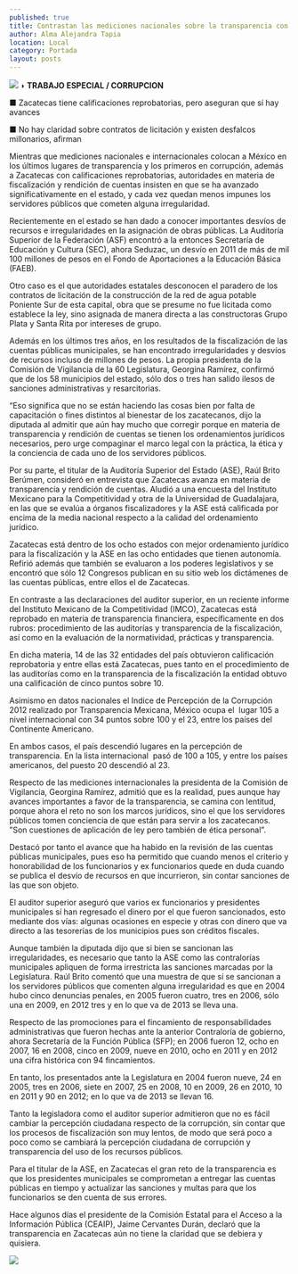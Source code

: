 ```yaml
---
published: true
title: Contrastan las mediciones nacionales sobre la transparencia con la postura estatal en el tema
author: Alma Alejandra Tapia
location: Local
category: Portada
layout: posts
---
```


![](http://i.imgur.com/x9z13Shm.jpg)
**◗ TRABAJO ESPECIAL / CORRUPCION**

■ Zacatecas tiene calificaciones reprobatorias, pero aseguran que sí hay avances

■ No hay claridad sobre contratos de licitación y existen desfalcos millonarios, afirman

Mientras que mediciones nacionales e internacionales colocan a México en los últimos lugares de transparencia y los primeros en corrupción, además a Zacatecas con calificaciones reprobatorias, autoridades en materia de fiscalización y rendición de cuentas insisten en que se ha avanzado significativamente en el estado, y cada vez quedan menos impunes los servidores públicos que cometen alguna irregularidad.

Recientemente en el estado se han dado a conocer importantes desvíos de recursos e irregularidades en la asignación de obras públicas. La Auditoría Superior de la Federación (ASF) encontró a la entonces Secretaría de Educación y Cultura (SEC), ahora Seduzac, un desvío en 2011 de más de mil 100 millones de pesos en el Fondo de Aportaciones a la Educación Básica (FAEB). 

Otro caso es el que autoridades estatales desconocen el paradero de los contratos de licitación de la construcción de la red de agua potable Poniente Sur de esta capital, obra que se presume no fue licitada como establece la ley, sino asignada de manera directa a las constructoras Grupo Plata y Santa Rita por intereses de grupo.  

Además en los últimos tres años, en los resultados de la fiscalización de las cuentas públicas municipales, se han encontrado irregularidades y desvíos de recursos incluso de millones de pesos. La propia presidenta de la Comisión de Vigilancia de la 60 Legislatura, Georgina Ramírez, confirmó que de los 58 municipios del estado, sólo dos o tres han salido ilesos de sanciones administrativas y resarcitorias.

“Eso significa que no se están haciendo las cosas bien por falta de capacitación o fines distintos al bienestar de los zacatecanos, dijo la diputada al admitir que aún hay mucho que corregir porque en materia de transparencia y rendición de cuentas se tienen los ordenamientos jurídicos necesarios, pero urge compaginar el marco legal con la práctica, la ética y la conciencia de cada uno de los servidores públicos. 

Por su parte, el titular de la Auditoría Superior del Estado (ASE), Raúl Brito Berúmen, consideró en entrevista que Zacatecas avanza en materia de transparencia y rendición de cuentas. Aludió a una encuesta del Instituto Mexicano para la Competitividad y otra de la Universidad de Guadalajara, en las que se evalúa a órganos fiscalizadores y la ASE está calificada por encima de la media nacional respecto a la calidad del ordenamiento jurídico.

Zacatecas está dentro de los ocho estados con mejor ordenamiento jurídico para la fiscalización y la ASE en las ocho entidades que tienen autonomía. Refirió además que también se evaluaron a los poderes legislativos y se encontró que sólo 12 Congresos publican en su sitio web los dictámenes de las cuentas públicas, entre ellos el de Zacatecas.

En contraste a las declaraciones del auditor superior, en un reciente informe del Instituto Mexicano de la Competitividad (IMCO), Zacatecas está reprobado en materia de transparencia financiera, específicamente en dos rubros: procedimiento de las auditorías y transparencia de la fiscalización,  así como en la evaluación de la normatividad, prácticas y transparencia.

En dicha materia, 14 de las 32 entidades del país obtuvieron calificación reprobatoria y entre ellas está Zacatecas, pues tanto en el procedimiento de las auditorías como en la transparencia de la fiscalización la entidad obtuvo una calificación de cinco puntos sobre 10. 

Asimismo en datos nacionales el Indice de Percepción de la Corrupción 2012 realizado por Transparencia Mexicana, México ocupa el  lugar 105 a nivel internacional con 34 puntos sobre 100 y el 23, entre los países del Continente Americano.

En ambos casos, el país descendió lugares en la percepción de transparencia. En la lista internacional  pasó de 100 a 105, y entre los países americanos, del puesto 20 descendió al 23.

Respecto de las mediciones internacionales la presidenta de la Comisión de Vigilancia, Georgina Ramírez, admitió que es la realidad, pues aunque hay avances importantes a favor de la transparencia, se camina con lentitud, porque ahora el reto no son los marcos jurídicos, sino el que los servidores públicos tomen conciencia de que están para servir a los zacatecanos. ”Son cuestiones de aplicación de ley pero también de ética personal”.

Destacó por tanto el avance que ha habido en la revisión de las cuentas públicas municipales, pues eso ha permitido que cuando menos el criterio y honorabilidad de los funcionarios y ex funcionarios quede en duda cuando se publica el desvío de recursos en que incurrieron, sin contar sanciones de las que son objeto.

El auditor superior aseguró que varios ex funcionarios y presidentes municipales sí han regresado el dinero por el que fueron sancionados, esto mediante dos vías: algunas ocasiones en especie y otras con dinero que va directo a las tesorerías de los municipios pues son créditos fiscales.

Aunque también la diputada dijo que si bien se sancionan las irregularidades, es necesario que tanto la ASE como las contralorías municipales apliquen de forma irrestricta las sanciones marcadas por la Legislatura. 
Raúl Brito comentó que una muestra de que sí se sancionan a los servidores públicos que comenten alguna irregularidad es que en 2004 hubo cinco denuncias penales, en 2005 fueron cuatro, tres en 2006, sólo una en 2009, en 2012 tres y en lo que va de 2013 se lleva una.

Respecto de las promociones para el fincamiento de responsabilidades administrativas que fueron hechas ante la anterior Contraloría de gobierno, ahora Secretaría de la Función Pública (SFP); en 2006 fueron 12, ocho en 2007, 16 en 2008, cinco en 2009, nueve en 2010, ocho en 2011 y en 2012 una cifra histórica con 94 fincamientos.

En tanto, los presentados ante la Legislatura en 2004 fueron nueve, 24 en 2005, tres en 2006, siete en 2007, 25 en 2008, 10 en 2009, 26 en 2010, 10 en 2011 y 90 en 2012; en lo que va de 2013 se llevan 16. 

Tanto la legisladora como el auditor superior admitieron que no es fácil cambiar la percepción ciudadana respecto de la corrupción, sin contar que los procesos de fiscalización son muy lentos, de modo que será poco a poco como se cambiará la percepción ciudadana de corrupción y transparencia del uso de los recursos públicos.

Para el titular de la ASE, en Zacatecas el gran reto de la transparencia es que los presidentes municipales se comprometan a entregar las cuentas públicas en tiempo y actualizar las sanciones y multas para que los funcionarios se den cuenta de sus errores.

Hace algunos días el presidente de la Comisión Estatal para el Acceso a la Información Pública (CEAIP), Jaime Cervantes Durán, declaró que la transparencia en Zacatecas aún no tiene la claridad que se debiera y quisiera.

![](http://i.imgur.com/JM0ANHvm.jpg)
